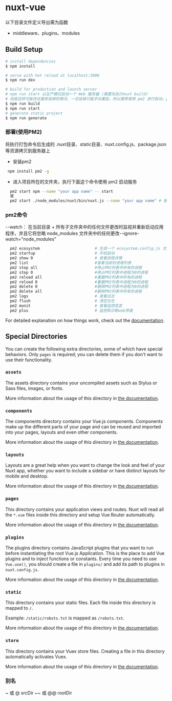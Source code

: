 # nuxt-vue
以下目录文件定义导出需为函数
- middleware、plugins、modules
## Build Setup

```bash
# install dependencies
$ npm install

# serve with hot reload at localhost:3000
$ npm run dev

# build for production and launch server
# npm run start 以生产模式启动一个 Web 服务器 (需要先执行nuxt build)
# 但是这样可能存在服务挂掉的情况，一旦挂掉只能手动重启。所以推荐使用 pm2 进行启动，pm2 是一个进程守护管理器，可以管理和保持应用一直在线
$ npm run build
$ npm run start
# generate static project
$ npm run generate
```
### 部署(使用PM2)
将执行打包命令后生成的 .nuxt目录、static目录、nuxt.config.js、package.json 等资源拷贝到服务器上
 - 安装pm2
 ```bash
  npm install pm2 -g
```
- 进入项目所在的文件夹，执行下面这个命令使用 pm2 启动服务
```bash
  pm2 start npm --name "your app name" -- start
  或
  pm2 start ./node_modules/nuxt/bin/nuxt.js --name "your app name" # 推荐该命令方式
```

### pm2命令
--watch： 在当前目录 + 所有子文件夹中的任何文件更改时监视并重新启动应用程序，并且它将忽略 node_modules 文件夹中的任何更改--ignore-watch="node_modules"
```bash
  pm2 ecosystem                        # 生成一个 ecosystem.config.js 文件
  pm2 startup                          # 开机启动
  pm2 show 0                           # 查看进程详情
  pm2 list                             #查看当前的进程列表
  pm2 stop all                         #停止PM2列表中所有的进程
  pm2 stop 0                           #停止PM2列表中进程为0的进程
  pm2 reload all                       #重载PM2列表中所有的进程
  pm2 reload 0                         #重载PM2列表中进程为0的进程
  pm2 delete 0                         #删除PM2列表中进程为0的进程
  pm2 delete all                       #删除PM2列表中所有的进程
  pm2 logs                             # 查看日志
  pm2 flush                            # 清空日志
  pm2 monit                            # 查看监控信息
  pm2 plus                             # 监控和诊断web界面  
```

For detailed explanation on how things work, check out the [documentation](https://nuxtjs.org).

## Special Directories

You can create the following extra directories, some of which have special behaviors. Only `pages` is required; you can delete them if you don't want to use their functionality.

### `assets`

The assets directory contains your uncompiled assets such as Stylus or Sass files, images, or fonts.

More information about the usage of this directory in [the documentation](https://nuxtjs.org/docs/2.x/directory-structure/assets).

### `components`

The components directory contains your Vue.js components. Components make up the different parts of your page and can be reused and imported into your pages, layouts and even other components.

More information about the usage of this directory in [the documentation](https://nuxtjs.org/docs/2.x/directory-structure/components).

### `layouts`

Layouts are a great help when you want to change the look and feel of your Nuxt app, whether you want to include a sidebar or have distinct layouts for mobile and desktop.

More information about the usage of this directory in [the documentation](https://nuxtjs.org/docs/2.x/directory-structure/layouts).


### `pages`

This directory contains your application views and routes. Nuxt will read all the `*.vue` files inside this directory and setup Vue Router automatically.

More information about the usage of this directory in [the documentation](https://nuxtjs.org/docs/2.x/get-started/routing).

### `plugins`

The plugins directory contains JavaScript plugins that you want to run before instantiating the root Vue.js Application. This is the place to add Vue plugins and to inject functions or constants. Every time you need to use `Vue.use()`, you should create a file in `plugins/` and add its path to plugins in `nuxt.config.js`.

More information about the usage of this directory in [the documentation](https://nuxtjs.org/docs/2.x/directory-structure/plugins).

### `static`

This directory contains your static files. Each file inside this directory is mapped to `/`.

Example: `/static/robots.txt` is mapped as `/robots.txt`.

More information about the usage of this directory in [the documentation](https://nuxtjs.org/docs/2.x/directory-structure/static).

### `store`

This directory contains your Vuex store files. Creating a file in this directory automatically activates Vuex.

More information about the usage of this directory in [the documentation](https://nuxtjs.org/docs/2.x/directory-structure/store).

### 别名
~ 或 @	srcDir
~~ 或 @@	rootDir
